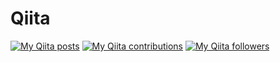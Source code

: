# Qiita
[![My Qiita posts](https://qiita-badge.apiapi.app/s/wezardnet/posts.svg)](http://qiita.com/wezardnet)
[![My Qiita contributions](https://qiita-badge.apiapi.app/s/wezardnet/contributions.svg)](http://qiita.com/wezardnet)
[![My Qiita followers](https://qiita-badge.apiapi.app/s/wezardnet/followers.svg)](http://qiita.com/wezardnet)
                
